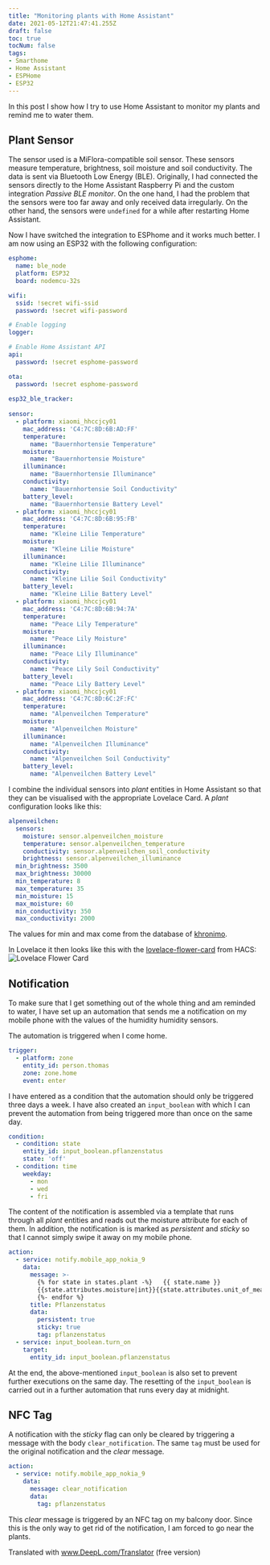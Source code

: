 ```yaml
---
title: "Monitoring plants with Home Assistant"
date: 2021-05-12T21:47:41.255Z
draft: false
toc: true
tocNum: false
tags:
- Smarthome
- Home Assistant
- ESPHome
- ESP32
---
```


In this post I show how I try to use Home Assistant to monitor my plants and remind me to water them.

## Plant Sensor

The sensor used is a MiFlora-compatible soil sensor. These sensors measure temperature, brightness, soil moisture and soil conductivity.
The data is sent via Bluetooth Low Energy (BLE). Originally, I had connected the sensors directly to the Home Assistant Raspberry Pi and 
the custom integration *Passive BLE monitor*. On the one hand, I had the problem that the sensors were too far away and only received data irregularly.
On the other hand, the sensors were `undefined` for a while after restarting Home Assistant.

Now I have switched the integration to ESPhome and it works much better. I am now using an ESP32 with the following configuration:

```yaml
esphome:
  name: ble_node
  platform: ESP32
  board: nodemcu-32s

wifi:
  ssid: !secret wifi-ssid
  password: !secret wifi-password

# Enable logging
logger:

# Enable Home Assistant API
api:
  password: !secret esphome-password

ota:
  password: !secret esphome-password
  
esp32_ble_tracker:
  
sensor:
  - platform: xiaomi_hhccjcy01
    mac_address: 'C4:7C:8D:6B:AD:FF'
    temperature:
      name: "Bauernhortensie Temperature"
    moisture:
      name: "Bauernhortensie Moisture"
    illuminance:
      name: "Bauernhortensie Illuminance"
    conductivity:
      name: "Bauernhortensie Soil Conductivity"
    battery_level:
      name: "Bauernhortensie Battery Level"
  - platform: xiaomi_hhccjcy01
    mac_address: 'C4:7C:8D:6B:95:FB'
    temperature:
      name: "Kleine Lilie Temperature"
    moisture:
      name: "Kleine Lilie Moisture"
    illuminance:
      name: "Kleine Lilie Illuminance"
    conductivity:
      name: "Kleine Lilie Soil Conductivity"
    battery_level:
      name: "Kleine Lilie Battery Level"
  - platform: xiaomi_hhccjcy01
    mac_address: 'C4:7C:8D:6B:94:7A'
    temperature:
      name: "Peace Lily Temperature"
    moisture:
      name: "Peace Lily Moisture"
    illuminance:
      name: "Peace Lily Illuminance"
    conductivity:
      name: "Peace Lily Soil Conductivity"
    battery_level:
      name: "Peace Lily Battery Level"
  - platform: xiaomi_hhccjcy01
    mac_address: 'C4:7C:8D:6C:2F:FC'
    temperature:
      name: "Alpenveilchen Temperature"
    moisture:
      name: "Alpenveilchen Moisture"
    illuminance:
      name: "Alpenveilchen Illuminance"
    conductivity:
      name: "Alpenveilchen Soil Conductivity"
    battery_level:
      name: "Alpenveilchen Battery Level"
```

I combine the individual sensors into *plant* entities in Home Assistant so that they can be visualised with the appropriate Lovelace Card. 
A *plant* configuration looks like this:

```yaml
alpenveilchen:
  sensors:
    moisture: sensor.alpenveilchen_moisture
    temperature: sensor.alpenveilchen_temperature
    conductivity: sensor.alpenveilchen_soil_conductivity
    brightness: sensor.alpenveilchen_illuminance
  min_brightness: 3500
  max_brightness: 30000
  min_temperature: 8
  max_temperature: 35
  min_moisture: 15
  max_moisture: 60
  min_conductivity: 350
  max_conductivity: 2000
```

The values for min and max come from the database of [khronimo][1]. 

In Lovelace it then looks like this with the [lovelace-flower-card][2] from HACS:
![Lovelace Flower Card](/images/2021-05-12-pflanzenstatus-01.png)

## Notification

To make sure that I get something out of the whole thing and am reminded to water, I have set up an automation that 
sends me a notification on my mobile phone with the values of the humidity humidity sensors.

The automation is triggered when I come home.

```yaml
trigger:
  - platform: zone
    entity_id: person.thomas
    zone: zone.home
    event: enter
```

I have entered as a condition that the automation should only be triggered three days a week. I have also created 
an `input_boolean` with which I can prevent the automation from being triggered more than once on the same day.

```yaml
condition:
  - condition: state
    entity_id: input_boolean.pflanzenstatus
    state: 'off'
  - condition: time
    weekday:
      - mon
      - wed
      - fri
```

The content of the notification is assembled via a template that runs through all *plant* entities and reads 
out the moisture attribute for each of them. In addition, the notification is is marked as *persistent* and *sticky* so 
that I cannot simply swipe it away on my mobile phone.

```yaml
action:
  - service: notify.mobile_app_nokia_9
    data:
      message: >-
        {% for state in states.plant -%}   {{ state.name }}
        {{state.attributes.moisture|int}}{{state.attributes.unit_of_measurement_dict.moisture}}<br>
        {%- endfor %}
      title: Pflanzenstatus
      data:
        persistent: true
        sticky: true
        tag: pflanzenstatus
  - service: input_boolean.turn_on
    target:
      entity_id: input_boolean.pflanzenstatus
```

At the end, the above-mentioned `input_boolean` is also set to prevent further executions on the same day. 
The resetting of the `input_boolean` is carried out in a further automation that runs every day at midnight.

## NFC Tag

A notification with the *sticky* flag can only be cleared by triggering a message with the body `clear_notification`.
The same `tag` must be used for the original notification and the *clear* message.

```yaml
action:
  - service: notify.mobile_app_nokia_9
    data:
      message: clear_notification
      data:
        tag: pflanzenstatus
```

This *clear* message is triggered by an NFC tag on my balcony door. Since this is the only way to 
get rid of the notification, I am forced to go near the plants. 

Translated with www.DeepL.com/Translator (free version)

[1]: https://github.com/khronimo/MiFloraDB "MiFloraDB"
[2]: https://github.com/Yolandavdvegt/lovelace-flower-card "Lovelace Flower Card"
